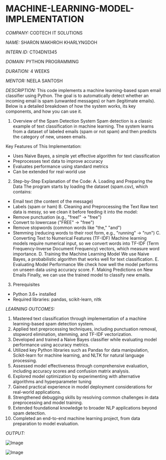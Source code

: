 # MACHINE-LEARNING-MODEL-IMPLEMENTATION

*COMPANY:* CODTECH IT SOLUTIONS

*NAME:* SHARON MAKHROH KHARLYNGDOH

*INTERN ID:* CT04DN1345

*DOMAIN:* PYTHON PROGRAMMING

*DURATION:* 4 WEEKS

*MENTOR:* NEELA SANTOSH

*DESCRIPTION:* This code implements a machine learning-based spam email classifier using Python. The goal is to automatically detect whether an incoming email is spam (unwanted messages) or ham (legitimate emails). Below is a detailed breakdown of how the system works, its key components, and how you can use it.

1. Overview of the Spam Detection System
Spam detection is a classic example of text classification in machine learning. The system learns from a dataset of labeled emails (spam or not spam) and then predicts the category of new, unseen emails.

Key Features of This Implementation:
  - Uses Naive Bayes, a simple yet effective algorithm for text classification
  - Preprocesses text data to improve accuracy
  - Evaluates performance using standard metrics
  - Can be extended for real-world use

2. Step-by-Step Explanation of the Code:
A. Loading and Preparing the Data
The program starts by loading the dataset (spam.csv), which contains:
  - Email text (the content of the message)
  - Labels (spam or ham)
B. Cleaning and Preprocessing the Text
Raw text data is messy, so we clean it before feeding it into the model:
  - Remove punctuation (e.g., "free!" → "free")
  - Convert to lowercase ("FREE" → "free")
  - Remove stopwords (common words like "the," "and")
  - Stemming (reducing words to their root form, e.g., "running" → "run")
C. Converting Text to Numerical Features (TF-IDF)
Machine learning models require numerical input, so we convert words into TF-IDF (Term Frequency-Inverse Document Frequency) vectors, which measure word importance.
D. Training the Machine Learning Model
We use Naive Bayes, a probabilistic algorithm that works well for text classification.
E. Evaluating Model Performance
We check how well the model performs on unseen data using accuracy score.
F. Making Predictions on New Emails
Finally, we can use the trained model to classify new emails.

3. Prerequisites
- Python 3.6+ installed
- Required libraries: pandas, scikit-learn, nltk

*LEARNING OUTCOMES:*
1. Mastered text classification through implementation of a machine learning-based spam detection system.
2. Applied text preprocessing techniques, including punctuation removal, stopword elimination, stemming, and TF-IDF vectorization.
3. Developed and trained a Naive Bayes classifier while evaluating model performance using accuracy metrics.
4. Utilized key Python libraries such as Pandas for data manipulation, Scikit-learn for machine learning, and NLTK for natural language processing.
5. Assessed model effectiveness through comprehensive evaluation, including accuracy scores and confusion matrix analysis.
6. Explored model optimization by experimenting with alternative algorithms and hyperparameter tuning
7. Gained practical experience in model deployment considerations for real-world applications.
8. Strengthened debugging skills by resolving common challenges in data preprocessing and model training.
9. Extended foundational knowledge to broader NLP applications beyond spam detection.
10. Completed an end-to-end machine learning project, from data preparation to model evaluation.

*OUTPUT:*

![Image](https://github.com/user-attachments/assets/d922515d-b8fe-4a3c-b754-0c7efe9518f6)

![Image](https://github.com/user-attachments/assets/8be583f4-aaad-4208-8b69-5456b08ed3d3)
